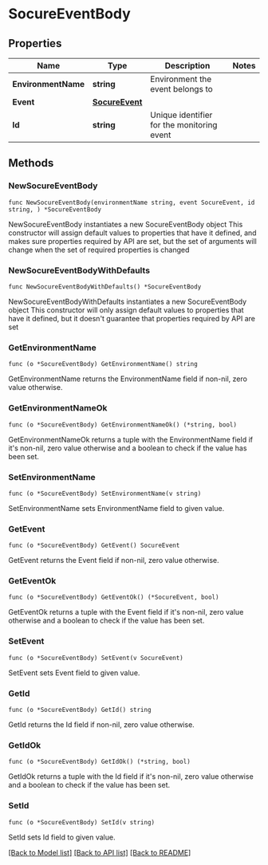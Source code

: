 # SocureEventBody

## Properties

Name | Type | Description | Notes
------------ | ------------- | ------------- | -------------
**EnvironmentName** | **string** | Environment the event belongs to | 
**Event** | [**SocureEvent**](SocureEvent.md) |  | 
**Id** | **string** | Unique identifier for the monitoring event | 

## Methods

### NewSocureEventBody

`func NewSocureEventBody(environmentName string, event SocureEvent, id string, ) *SocureEventBody`

NewSocureEventBody instantiates a new SocureEventBody object
This constructor will assign default values to properties that have it defined,
and makes sure properties required by API are set, but the set of arguments
will change when the set of required properties is changed

### NewSocureEventBodyWithDefaults

`func NewSocureEventBodyWithDefaults() *SocureEventBody`

NewSocureEventBodyWithDefaults instantiates a new SocureEventBody object
This constructor will only assign default values to properties that have it defined,
but it doesn't guarantee that properties required by API are set

### GetEnvironmentName

`func (o *SocureEventBody) GetEnvironmentName() string`

GetEnvironmentName returns the EnvironmentName field if non-nil, zero value otherwise.

### GetEnvironmentNameOk

`func (o *SocureEventBody) GetEnvironmentNameOk() (*string, bool)`

GetEnvironmentNameOk returns a tuple with the EnvironmentName field if it's non-nil, zero value otherwise
and a boolean to check if the value has been set.

### SetEnvironmentName

`func (o *SocureEventBody) SetEnvironmentName(v string)`

SetEnvironmentName sets EnvironmentName field to given value.


### GetEvent

`func (o *SocureEventBody) GetEvent() SocureEvent`

GetEvent returns the Event field if non-nil, zero value otherwise.

### GetEventOk

`func (o *SocureEventBody) GetEventOk() (*SocureEvent, bool)`

GetEventOk returns a tuple with the Event field if it's non-nil, zero value otherwise
and a boolean to check if the value has been set.

### SetEvent

`func (o *SocureEventBody) SetEvent(v SocureEvent)`

SetEvent sets Event field to given value.


### GetId

`func (o *SocureEventBody) GetId() string`

GetId returns the Id field if non-nil, zero value otherwise.

### GetIdOk

`func (o *SocureEventBody) GetIdOk() (*string, bool)`

GetIdOk returns a tuple with the Id field if it's non-nil, zero value otherwise
and a boolean to check if the value has been set.

### SetId

`func (o *SocureEventBody) SetId(v string)`

SetId sets Id field to given value.



[[Back to Model list]](../README.md#documentation-for-models) [[Back to API list]](../README.md#documentation-for-api-endpoints) [[Back to README]](../README.md)


